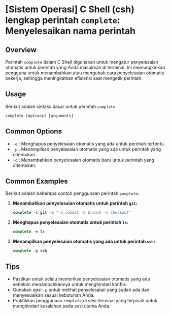 # [Sistem Operasi] C Shell (csh) lengkap perintah `complete`: Menyelesaikan nama perintah

## Overview
Perintah `complete` dalam C Shell digunakan untuk mengatur penyelesaian otomatis untuk perintah yang Anda masukkan di terminal. Ini memungkinkan pengguna untuk menambahkan atau mengubah cara penyelesaian otomatis bekerja, sehingga meningkatkan efisiensi saat mengetik perintah.

## Usage
Berikut adalah sintaks dasar untuk perintah `complete`:

```
complete [options] [arguments]
```

## Common Options
- `-e` : Menghapus penyelesaian otomatis yang ada untuk perintah tertentu.
- `-p` : Menampilkan penyelesaian otomatis yang ada untuk perintah yang ditentukan.
- `-c` : Menambahkan penyelesaian otomatis baru untuk perintah yang ditentukan.

## Common Examples
Berikut adalah beberapa contoh penggunaan perintah `complete`:

1. **Menambahkan penyelesaian otomatis untuk perintah `git`:**
   ```csh
   complete -c git -o "-a commit -b branch -c checkout"
   ```

2. **Menghapus penyelesaian otomatis untuk perintah `ls`:**
   ```csh
   complete -e ls
   ```

3. **Menampilkan penyelesaian otomatis yang ada untuk perintah `ssh`:**
   ```csh
   complete -p ssh
   ```

## Tips
- Pastikan untuk selalu memeriksa penyelesaian otomatis yang ada sebelum menambahkannya untuk menghindari konflik.
- Gunakan opsi `-p` untuk melihat penyelesaian yang sudah ada dan menyesuaikan sesuai kebutuhan Anda.
- Praktikkan penggunaan `complete` di sesi terminal yang terpisah untuk menghindari kesalahan pada sesi utama Anda.